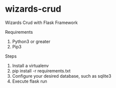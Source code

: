 # wizards-crud
Wizards Crud with Flask Framework

Requirements

1. Python3 or greater
2. Pip3 

Steps
1. Install a virtualenv
2. pip install -r requirements.txt
3. Configure your desired database, such as sqlite3 
4. Execute flask run
